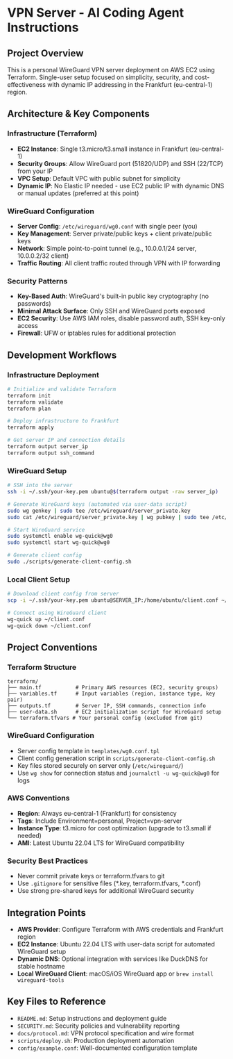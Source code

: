 # VPN Server - AI Coding Agent Instructions

## Project Overview
This is a personal WireGuard VPN server deployment on AWS EC2 using Terraform. Single-user setup focused on simplicity, security, and cost-effectiveness with dynamic IP addressing in the Frankfurt (eu-central-1) region.

## Architecture & Key Components

### Infrastructure (Terraform)
- **EC2 Instance**: Single t3.micro/t3.small instance in Frankfurt (eu-central-1)
- **Security Groups**: Allow WireGuard port (51820/UDP) and SSH (22/TCP) from your IP
- **VPC Setup**: Default VPC with public subnet for simplicity
- **Dynamic IP**: No Elastic IP needed - use EC2 public IP with dynamic DNS or manual updates (preferred at this point)

### WireGuard Configuration
- **Server Config**: `/etc/wireguard/wg0.conf` with single peer (you)
- **Key Management**: Server private/public keys + client private/public keys
- **Network**: Simple point-to-point tunnel (e.g., 10.0.0.1/24 server, 10.0.0.2/32 client)
- **Traffic Routing**: All client traffic routed through VPN with IP forwarding

### Security Patterns
- **Key-Based Auth**: WireGuard's built-in public key cryptography (no passwords)
- **Minimal Attack Surface**: Only SSH and WireGuard ports exposed
- **EC2 Security**: Use AWS IAM roles, disable password auth, SSH key-only access
- **Firewall**: UFW or iptables rules for additional protection

## Development Workflows

### Infrastructure Deployment
```bash
# Initialize and validate Terraform
terraform init
terraform validate
terraform plan

# Deploy infrastructure to Frankfurt
terraform apply

# Get server IP and connection details
terraform output server_ip
terraform output ssh_command
```

### WireGuard Setup
```bash
# SSH into the server
ssh -i ~/.ssh/your-key.pem ubuntu@$(terraform output -raw server_ip)

# Generate WireGuard keys (automated via user-data script)
sudo wg genkey | sudo tee /etc/wireguard/server_private.key
sudo cat /etc/wireguard/server_private.key | wg pubkey | sudo tee /etc/wireguard/server_public.key

# Start WireGuard service
sudo systemctl enable wg-quick@wg0
sudo systemctl start wg-quick@wg0

# Generate client config
sudo ./scripts/generate-client-config.sh
```

### Local Client Setup
```bash
# Download client config from server
scp -i ~/.ssh/your-key.pem ubuntu@SERVER_IP:/home/ubuntu/client.conf ~/client.conf

# Connect using WireGuard client
wg-quick up ~/client.conf
wg-quick down ~/client.conf
```

## Project Conventions

### Terraform Structure
```
terraform/
├── main.tf           # Primary AWS resources (EC2, security groups)
├── variables.tf      # Input variables (region, instance type, key pair)
├── outputs.tf        # Server IP, SSH commands, connection info
├── user-data.sh      # EC2 initialization script for WireGuard setup
└── terraform.tfvars # Your personal config (excluded from git)
```

### WireGuard Configuration
- Server config template in `templates/wg0.conf.tpl`
- Client config generation script in `scripts/generate-client-config.sh`
- Key files stored securely on server only (`/etc/wireguard/`)
- Use `wg show` for connection status and `journalctl -u wg-quick@wg0` for logs

### AWS Conventions
- **Region**: Always eu-central-1 (Frankfurt) for consistency
- **Tags**: Include Environment=personal, Project=vpn-server
- **Instance Type**: t3.micro for cost optimization (upgrade to t3.small if needed)
- **AMI**: Latest Ubuntu 22.04 LTS for WireGuard compatibility

### Security Best Practices
- Never commit private keys or terraform.tfvars to git
- Use `.gitignore` for sensitive files (*.key, terraform.tfvars, *.conf)
- Use strong pre-shared keys for additional WireGuard security

## Integration Points
- **AWS Provider**: Configure Terraform with AWS credentials and Frankfurt region
- **EC2 Instance**: Ubuntu 22.04 LTS with user-data script for automated WireGuard setup
- **Dynamic DNS**: Optional integration with services like DuckDNS for stable hostname
- **Local WireGuard Client**: macOS/iOS WireGuard app or `brew install wireguard-tools`

## Key Files to Reference
- `README.md`: Setup instructions and deployment guide
- `SECURITY.md`: Security policies and vulnerability reporting
- `docs/protocol.md`: VPN protocol specification and wire format
- `scripts/deploy.sh`: Production deployment automation
- `config/example.conf`: Well-documented configuration template
